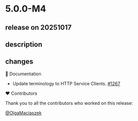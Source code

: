 # 5.0.0-M4

## release on 20251017
## description
## changes
📔 Documentation

* Update terminology to HTTP Service Clients. <a href="https://github.com/spring-cloud/spring-cloud-openfeign/pull/1267" data-hovercard-type="pull_request" data-hovercard-url="/spring-cloud/spring-cloud-openfeign/pull/1267/hovercard">#1267</a>

❤️ Contributors

Thank you to all the contributors who worked on this release:

<a class="user-mention notranslate" data-hovercard-type="user" data-hovercard-url="/users/OlgaMaciaszek/hovercard" data-octo-click="hovercard-link-click" data-octo-dimensions="link_type:self" href="https://github.com/OlgaMaciaszek">@OlgaMaciaszek</a>


